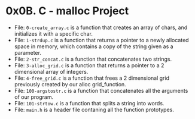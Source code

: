# 0x0B. C - malloc Project

* File: `0-create_array.c` is a function that creates an array of chars, and initializes it with a specific char.
* File: `1-strdup.c` is a function that returns a pointer to a newly allocated space in memory, which contains a copy of the string given as a parameter.
* File: `2-str_concat.c` is a function that concatenates two strings.
* File: `3-alloc_grid.c` is a function that returns a pointer to a 2 dimensional array of integers.
* File: `4-free_grid.c` is a function that frees a 2 dimensional grid previously created by our alloc grid_function.
* File: `100-argstostr.c` is a function that concatenates all the arguments of our program.
* File: `101-strtow.c` is a function that splits a string into words.
* File: `main.h` is a header file contaning all the function prototypes.

